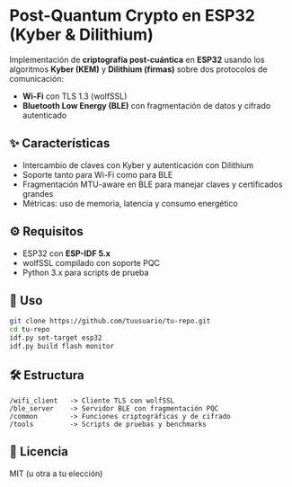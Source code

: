 # Post-Quantum Crypto en ESP32 (Kyber & Dilithium)

Implementación de **criptografía post-cuántica** en **ESP32** usando los algoritmos **Kyber (KEM)** y **Dilithium (firmas)** sobre dos protocolos de comunicación:

- **Wi-Fi** con TLS 1.3 (wolfSSL)  
- **Bluetooth Low Energy (BLE)** con fragmentación de datos y cifrado autenticado

## ✨ Características
- Intercambio de claves con Kyber y autenticación con Dilithium
- Soporte tanto para Wi-Fi como para BLE
- Fragmentación MTU-aware en BLE para manejar claves y certificados grandes
- Métricas: uso de memoria, latencia y consumo energético

## ⚙️ Requisitos
- ESP32 con **ESP-IDF 5.x**  
- wolfSSL compilado con soporte PQC  
- Python 3.x para scripts de prueba

## 🚀 Uso
```bash
git clone https://github.com/tuusuario/tu-repo.git
cd tu-repo
idf.py set-target esp32
idf.py build flash monitor
```

## 🛠️ Estructura
```
/wifi_client   -> Cliente TLS con wolfSSL
/ble_server    -> Servidor BLE con fragmentación PQC
/common        -> Funciones criptográficas y de cifrado
/tools         -> Scripts de pruebas y benchmarks
```

## 📜 Licencia
MIT (u otra a tu elección)
